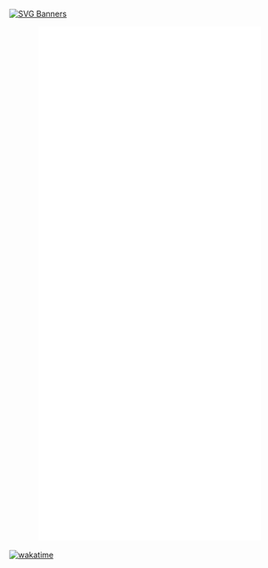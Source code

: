
    
[![SVG Banners](https://svg-banners.vercel.app/api?type=rainbow&text1=vieve%20🐟&width=800&height=400)](https://github.com/Akshay090/svg-banners)

<p align="center"><img src="/github-metrics.svg" alt="Metrics" width="400"></p>

[![wakatime](https://wakatime.com/badge/user/577b19da-2f18-4abb-b52d-3c4edd9c061b.svg)](https://wakatime.com/@577b19da-2f18-4abb-b52d-3c4edd9c061b)
